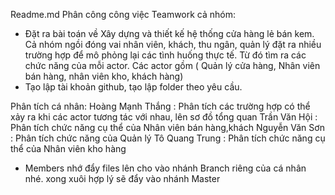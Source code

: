 Readme.md
Phân công công việc
Teamwork cả nhóm: 
- Đặt ra bài toán về Xây dựng và thiết kế hệ thống cửa hàng lẻ bán kem. Cả nhóm ngồi đóng vai nhân viên, khách, thu ngân, quản lý đặt ra nhiều trường hợp để mô phỏng lại các tình huống thực tế. Từ đó tìm ra các chức năng của mỗi actor. Các actor gồm ( Quản lý cửa hàng, Nhân viên bán hàng, nhân viên kho, khách hàng)
- Tạo lập tài khoản github, tạo lập folder theo yêu cầu.

Phân tích cá nhân:
Hoàng Mạnh Thắng : Phân tích các trường hợp có thể xảy ra khi các actor tương tác với nhau, lên sơ đồ tổng quan
Trần Văn Hội : Phân tích chức năng cụ thể của Nhân viên bán hàng,khách
Nguyễn Văn Sơn : Phân tích chức năng của Quản lý
Tô Quang Trung : Phân tích chức năng cụ thể của Nhân viên kho hàng
- Members nhớ đẩy files lên cho vào nhánh Branch riêng của cá nhân nhé. xong xuôi hợp lý sẽ đẩy vào nhánh Master
